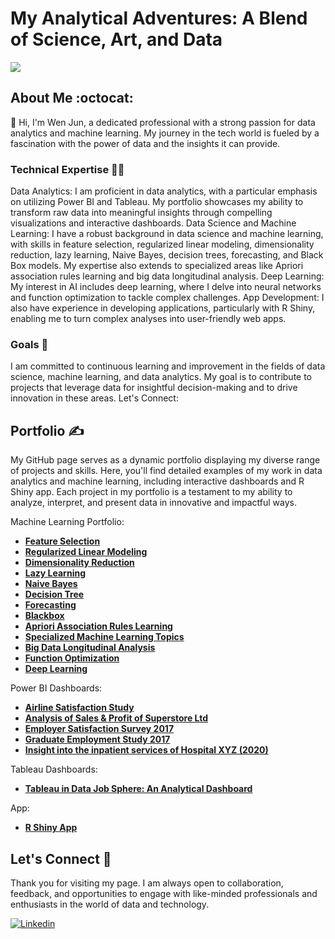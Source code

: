 # My Analytical Adventures: A Blend of Science, Art, and Data
![](https://user-images.githubusercontent.com/74038190/240906093-9be4d344-6782-461a-b5a6-32a07bf7b34e.gif)

## About Me :octocat:

👋 Hi, I'm Wen Jun, a dedicated professional with a strong passion for data analytics and machine learning. My journey in the tech world is fueled by a fascination with the power of data and the insights it can provide.

### Technical Expertise 👨‍💻
Data Analytics: I am proficient in data analytics, with a particular emphasis on utilizing Power BI and Tableau. My portfolio showcases my ability to transform raw data into meaningful insights through compelling visualizations and interactive dashboards.
Data Science and Machine Learning: I have a robust background in data science and machine learning, with skills in feature selection, regularized linear modeling, dimensionality reduction, lazy learning, Naive Bayes, decision trees, forecasting, and Black Box models. My expertise also extends to specialized areas like Apriori association rules learning and big data longitudinal analysis.
Deep Learning: My interest in AI includes deep learning, where I delve into neural networks and function optimization to tackle complex challenges.
App Development: I also have experience in developing applications, particularly with R Shiny, enabling me to turn complex analyses into user-friendly web apps.

### Goals :dart:
I am committed to continuous learning and improvement in the fields of data science, machine learning, and data analytics. My goal is to contribute to projects that leverage data for insightful decision-making and to drive innovation in these areas.
Let's Connect:

## Portfolio :writing_hand:

My GitHub page serves as a dynamic portfolio displaying my diverse range of projects and skills. Here, you'll find detailed examples of my work in data analytics and machine learning, including interactive dashboards and R Shiny app.
Each project in my portfolio is a testament to my ability to analyze, interpret, and present data in innovative and impactful ways.

Machine Learning Portfolio:
- **[Feature Selection](https://wenjun78.github.io/portfolio/Feature%20Selection.html)**
- **[Regularized Linear Modeling](https://wenjun78.github.io/portfolio/Regularized%20Linear%20Regression.html)**
- **[Dimensionality Reduction](https://wenjun78.github.io/portfolio/Dimensionality%20Reduction.html)**
- **[Lazy Learning](https://wenjun78.github.io/portfolio/Lazy%20Learning.html)**
- **[Naive Bayes](https://wenjun78.github.io/portfolio/Naive%20Bayes.html)**
- **[Decision Tree](https://wenjun78.github.io/portfolio/Decision%20Tree.html)**
- **[Forecasting](https://wenjun78.github.io/portfolio/Forecasting.html)**
- **[Blackbox](https://wenjun78.github.io/portfolio/Black%20Box.html)**
- **[Apriori Association Rules Learning](https://wenjun78.github.io/portfolio/Apriori%20Association.html)**
- **[Specialized Machine Learning Topics](https://wenjun78.github.io/portfolio/Specialized%20Machine%20Learning%20Topics.html)**
- **[Big Data Longitudinal Analysis](https://wenjun78.github.io/portfolio/Big%20Data%20Longitudinal%20Analysis.html)**
- **[Function Optimization](https://wenjun78.github.io/portfolio/Optimization.html)**
- **[Deep Learning](https://wenjun78.github.io/portfolio/DeepLearning.html)**

Power BI Dashboards:
- **[Airline Satisfaction Study](https://tinyurl.com/flightsatrat)**
- **[Analysis of Sales & Profit of Superstore Ltd](https://tinyurl.com/dynamiklau)**
- **[Employer Satisfaction Survey 2017](https://tinyurl.com/2017-ess)**
- **[Graduate Employment Study 2017](https://tinyurl.com/2017-sls)**
- **[Insight into the inpatient services of Hospital XYZ (2020)](https://tinyurl.com/laujpmc23)**

Tableau Dashboards:
- **[Tableau in Data Job Sphere: An Analytical Dashboard](https://public.tableau.com/views/TableauinDataJobSphereAnAnalyticalDashboard/JobAnalytics?:language=en-US&:display_count=n&:origin=viz_share_link)**

App:
- **[R Shiny App](https://f7cnn8-wj-lau.shinyapps.io/Assign5/)** 

## Let's Connect :handshake:
Thank you for visiting my page. I am always open to collaboration, feedback, and opportunities to engage with like-minded professionals and enthusiasts in the world of data and technology.

[![Linkedin](https://img.shields.io/badge/LinkedIn-0077B5?style=for-the-badge&logo=linkedin&logoColor=white)](https://www.linkedin.com/in/wjun/)
